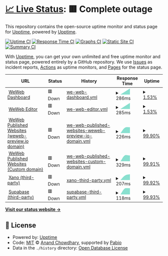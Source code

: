 # [📈 Live Status](https://adriengarciadev.fr): <!--live status--> **🟥 Complete outage**

This repository contains the open-source uptime monitor and status page for [Upptime](https://upptime.js.org), powered by [Upptime](https://github.com/upptime/upptime).

[![Uptime CI](https://github.com/adriengarciadev/test-status-page/workflows/Uptime%20CI/badge.svg)](https://github.com/adriengarciadev/test-status-page/actions?query=workflow%3A%22Uptime+CI%22)
[![Response Time CI](https://github.com/adriengarciadev/test-status-page/workflows/Response%20Time%20CI/badge.svg)](https://github.com/adriengarciadev/test-status-page/actions?query=workflow%3A%22Response+Time+CI%22)
[![Graphs CI](https://github.com/adriengarciadev/test-status-page/workflows/Graphs%20CI/badge.svg)](https://github.com/adriengarciadev/test-status-page/actions?query=workflow%3A%22Graphs+CI%22)
[![Static Site CI](https://github.com/adriengarciadev/test-status-page/workflows/Static%20Site%20CI/badge.svg)](https://github.com/adriengarciadev/test-status-page/actions?query=workflow%3A%22Static+Site+CI%22)
[![Summary CI](https://github.com/adriengarciadev/test-status-page/workflows/Summary%20CI/badge.svg)](https://github.com/adriengarciadev/test-status-page/actions?query=workflow%3A%22Summary+CI%22)

With [Upptime](https://upptime.js.org), you can get your own unlimited and free uptime monitor and status page, powered entirely by a GitHub repository. We use [Issues](https://github.com/upptime/upptime/issues) as incident reports, [Actions](https://github.com/adriengarciadev/test-status-page/actions) as uptime monitors, and [Pages](https://adriengarciadev.fr) for the status page.

<!--start: status pages-->
<!-- This summary is generated by Upptime (https://github.com/upptime/upptime) -->
<!-- Do not edit this manually, your changes will be overwritten -->
<!-- prettier-ignore -->
| URL | Status | History | Response Time | Uptime |
| --- | ------ | ------- | ------------- | ------ |
| <img alt="" src="https://status.weweb.io/weweb-logo-icon-white.svg" height="13"> [WeWeb Dashboard](https://thissitedoesnotexist.koj.co) | 🟥 Down | [we-web-dashboard.yml](https://github.com/adriengarciadev/test-status-page/commits/HEAD/history/we-web-dashboard.yml) | <details><summary><img alt="Response time graph" src="./graphs/we-web-dashboard/response-time-week.png" height="20"> 286ms</summary><br><a href="https://status.adriengarciadev.fr/history/we-web-dashboard"><img alt="Response time 286" src="https://img.shields.io/endpoint?url=https%3A%2F%2Fraw.githubusercontent.com%2Fadriengarciadev%2Ftest-status-page%2FHEAD%2Fapi%2Fwe-web-dashboard%2Fresponse-time.json"></a><br><a href="https://status.adriengarciadev.fr/history/we-web-dashboard"><img alt="24-hour response time 286" src="https://img.shields.io/endpoint?url=https%3A%2F%2Fraw.githubusercontent.com%2Fadriengarciadev%2Ftest-status-page%2FHEAD%2Fapi%2Fwe-web-dashboard%2Fresponse-time-day.json"></a><br><a href="https://status.adriengarciadev.fr/history/we-web-dashboard"><img alt="7-day response time 286" src="https://img.shields.io/endpoint?url=https%3A%2F%2Fraw.githubusercontent.com%2Fadriengarciadev%2Ftest-status-page%2FHEAD%2Fapi%2Fwe-web-dashboard%2Fresponse-time-week.json"></a><br><a href="https://status.adriengarciadev.fr/history/we-web-dashboard"><img alt="30-day response time 286" src="https://img.shields.io/endpoint?url=https%3A%2F%2Fraw.githubusercontent.com%2Fadriengarciadev%2Ftest-status-page%2FHEAD%2Fapi%2Fwe-web-dashboard%2Fresponse-time-month.json"></a><br><a href="https://status.adriengarciadev.fr/history/we-web-dashboard"><img alt="1-year response time 286" src="https://img.shields.io/endpoint?url=https%3A%2F%2Fraw.githubusercontent.com%2Fadriengarciadev%2Ftest-status-page%2FHEAD%2Fapi%2Fwe-web-dashboard%2Fresponse-time-year.json"></a></details> | <details><summary><a href="https://status.adriengarciadev.fr/history/we-web-dashboard">1.53%</a></summary><a href="https://status.adriengarciadev.fr/history/we-web-dashboard"><img alt="All-time uptime 1.53%" src="https://img.shields.io/endpoint?url=https%3A%2F%2Fraw.githubusercontent.com%2Fadriengarciadev%2Ftest-status-page%2FHEAD%2Fapi%2Fwe-web-dashboard%2Fuptime.json"></a><br><a href="https://status.adriengarciadev.fr/history/we-web-dashboard"><img alt="24-hour uptime 1.53%" src="https://img.shields.io/endpoint?url=https%3A%2F%2Fraw.githubusercontent.com%2Fadriengarciadev%2Ftest-status-page%2FHEAD%2Fapi%2Fwe-web-dashboard%2Fuptime-day.json"></a><br><a href="https://status.adriengarciadev.fr/history/we-web-dashboard"><img alt="7-day uptime 1.53%" src="https://img.shields.io/endpoint?url=https%3A%2F%2Fraw.githubusercontent.com%2Fadriengarciadev%2Ftest-status-page%2FHEAD%2Fapi%2Fwe-web-dashboard%2Fuptime-week.json"></a><br><a href="https://status.adriengarciadev.fr/history/we-web-dashboard"><img alt="30-day uptime 1.53%" src="https://img.shields.io/endpoint?url=https%3A%2F%2Fraw.githubusercontent.com%2Fadriengarciadev%2Ftest-status-page%2FHEAD%2Fapi%2Fwe-web-dashboard%2Fuptime-month.json"></a><br><a href="https://status.adriengarciadev.fr/history/we-web-dashboard"><img alt="1-year uptime 1.53%" src="https://img.shields.io/endpoint?url=https%3A%2F%2Fraw.githubusercontent.com%2Fadriengarciadev%2Ftest-status-page%2FHEAD%2Fapi%2Fwe-web-dashboard%2Fuptime-year.json"></a></details>
| <img alt="" src="https://status.weweb.io/weweb-logo-icon-white.svg" height="13"> [WeWeb Editor](https://thissitedoesnotexist.koj.co) | 🟥 Down | [we-web-editor.yml](https://github.com/adriengarciadev/test-status-page/commits/HEAD/history/we-web-editor.yml) | <details><summary><img alt="Response time graph" src="./graphs/we-web-editor/response-time-week.png" height="20"> 285ms</summary><br><a href="https://status.adriengarciadev.fr/history/we-web-editor"><img alt="Response time 285" src="https://img.shields.io/endpoint?url=https%3A%2F%2Fraw.githubusercontent.com%2Fadriengarciadev%2Ftest-status-page%2FHEAD%2Fapi%2Fwe-web-editor%2Fresponse-time.json"></a><br><a href="https://status.adriengarciadev.fr/history/we-web-editor"><img alt="24-hour response time 285" src="https://img.shields.io/endpoint?url=https%3A%2F%2Fraw.githubusercontent.com%2Fadriengarciadev%2Ftest-status-page%2FHEAD%2Fapi%2Fwe-web-editor%2Fresponse-time-day.json"></a><br><a href="https://status.adriengarciadev.fr/history/we-web-editor"><img alt="7-day response time 285" src="https://img.shields.io/endpoint?url=https%3A%2F%2Fraw.githubusercontent.com%2Fadriengarciadev%2Ftest-status-page%2FHEAD%2Fapi%2Fwe-web-editor%2Fresponse-time-week.json"></a><br><a href="https://status.adriengarciadev.fr/history/we-web-editor"><img alt="30-day response time 285" src="https://img.shields.io/endpoint?url=https%3A%2F%2Fraw.githubusercontent.com%2Fadriengarciadev%2Ftest-status-page%2FHEAD%2Fapi%2Fwe-web-editor%2Fresponse-time-month.json"></a><br><a href="https://status.adriengarciadev.fr/history/we-web-editor"><img alt="1-year response time 285" src="https://img.shields.io/endpoint?url=https%3A%2F%2Fraw.githubusercontent.com%2Fadriengarciadev%2Ftest-status-page%2FHEAD%2Fapi%2Fwe-web-editor%2Fresponse-time-year.json"></a></details> | <details><summary><a href="https://status.adriengarciadev.fr/history/we-web-editor">1.53%</a></summary><a href="https://status.adriengarciadev.fr/history/we-web-editor"><img alt="All-time uptime 1.53%" src="https://img.shields.io/endpoint?url=https%3A%2F%2Fraw.githubusercontent.com%2Fadriengarciadev%2Ftest-status-page%2FHEAD%2Fapi%2Fwe-web-editor%2Fuptime.json"></a><br><a href="https://status.adriengarciadev.fr/history/we-web-editor"><img alt="24-hour uptime 1.53%" src="https://img.shields.io/endpoint?url=https%3A%2F%2Fraw.githubusercontent.com%2Fadriengarciadev%2Ftest-status-page%2FHEAD%2Fapi%2Fwe-web-editor%2Fuptime-day.json"></a><br><a href="https://status.adriengarciadev.fr/history/we-web-editor"><img alt="7-day uptime 1.53%" src="https://img.shields.io/endpoint?url=https%3A%2F%2Fraw.githubusercontent.com%2Fadriengarciadev%2Ftest-status-page%2FHEAD%2Fapi%2Fwe-web-editor%2Fuptime-week.json"></a><br><a href="https://status.adriengarciadev.fr/history/we-web-editor"><img alt="30-day uptime 1.53%" src="https://img.shields.io/endpoint?url=https%3A%2F%2Fraw.githubusercontent.com%2Fadriengarciadev%2Ftest-status-page%2FHEAD%2Fapi%2Fwe-web-editor%2Fuptime-month.json"></a><br><a href="https://status.adriengarciadev.fr/history/we-web-editor"><img alt="1-year uptime 1.53%" src="https://img.shields.io/endpoint?url=https%3A%2F%2Fraw.githubusercontent.com%2Fadriengarciadev%2Ftest-status-page%2FHEAD%2Fapi%2Fwe-web-editor%2Fuptime-year.json"></a></details>
| <img alt="" src="https://status.weweb.io/weweb-logo-icon-white.svg" height="13"> [WeWeb Published Websites (weweb-preview.io domain)](https://thissitedoesnotexist.koj.co) | 🟥 Down | [we-web-published-websites-weweb-preview-io-domain.yml](https://github.com/adriengarciadev/test-status-page/commits/HEAD/history/we-web-published-websites-weweb-preview-io-domain.yml) | <details><summary><img alt="Response time graph" src="./graphs/we-web-published-websites-weweb-preview-io-domain/response-time-week.png" height="20"> 226ms</summary><br><a href="https://status.adriengarciadev.fr/history/we-web-published-websites-weweb-preview-io-domain"><img alt="Response time 226" src="https://img.shields.io/endpoint?url=https%3A%2F%2Fraw.githubusercontent.com%2Fadriengarciadev%2Ftest-status-page%2FHEAD%2Fapi%2Fwe-web-published-websites-weweb-preview-io-domain%2Fresponse-time.json"></a><br><a href="https://status.adriengarciadev.fr/history/we-web-published-websites-weweb-preview-io-domain"><img alt="24-hour response time 226" src="https://img.shields.io/endpoint?url=https%3A%2F%2Fraw.githubusercontent.com%2Fadriengarciadev%2Ftest-status-page%2FHEAD%2Fapi%2Fwe-web-published-websites-weweb-preview-io-domain%2Fresponse-time-day.json"></a><br><a href="https://status.adriengarciadev.fr/history/we-web-published-websites-weweb-preview-io-domain"><img alt="7-day response time 226" src="https://img.shields.io/endpoint?url=https%3A%2F%2Fraw.githubusercontent.com%2Fadriengarciadev%2Ftest-status-page%2FHEAD%2Fapi%2Fwe-web-published-websites-weweb-preview-io-domain%2Fresponse-time-week.json"></a><br><a href="https://status.adriengarciadev.fr/history/we-web-published-websites-weweb-preview-io-domain"><img alt="30-day response time 226" src="https://img.shields.io/endpoint?url=https%3A%2F%2Fraw.githubusercontent.com%2Fadriengarciadev%2Ftest-status-page%2FHEAD%2Fapi%2Fwe-web-published-websites-weweb-preview-io-domain%2Fresponse-time-month.json"></a><br><a href="https://status.adriengarciadev.fr/history/we-web-published-websites-weweb-preview-io-domain"><img alt="1-year response time 226" src="https://img.shields.io/endpoint?url=https%3A%2F%2Fraw.githubusercontent.com%2Fadriengarciadev%2Ftest-status-page%2FHEAD%2Fapi%2Fwe-web-published-websites-weweb-preview-io-domain%2Fresponse-time-year.json"></a></details> | <details><summary><a href="https://status.adriengarciadev.fr/history/we-web-published-websites-weweb-preview-io-domain">99.90%</a></summary><a href="https://status.adriengarciadev.fr/history/we-web-published-websites-weweb-preview-io-domain"><img alt="All-time uptime 99.90%" src="https://img.shields.io/endpoint?url=https%3A%2F%2Fraw.githubusercontent.com%2Fadriengarciadev%2Ftest-status-page%2FHEAD%2Fapi%2Fwe-web-published-websites-weweb-preview-io-domain%2Fuptime.json"></a><br><a href="https://status.adriengarciadev.fr/history/we-web-published-websites-weweb-preview-io-domain"><img alt="24-hour uptime 99.90%" src="https://img.shields.io/endpoint?url=https%3A%2F%2Fraw.githubusercontent.com%2Fadriengarciadev%2Ftest-status-page%2FHEAD%2Fapi%2Fwe-web-published-websites-weweb-preview-io-domain%2Fuptime-day.json"></a><br><a href="https://status.adriengarciadev.fr/history/we-web-published-websites-weweb-preview-io-domain"><img alt="7-day uptime 99.90%" src="https://img.shields.io/endpoint?url=https%3A%2F%2Fraw.githubusercontent.com%2Fadriengarciadev%2Ftest-status-page%2FHEAD%2Fapi%2Fwe-web-published-websites-weweb-preview-io-domain%2Fuptime-week.json"></a><br><a href="https://status.adriengarciadev.fr/history/we-web-published-websites-weweb-preview-io-domain"><img alt="30-day uptime 99.90%" src="https://img.shields.io/endpoint?url=https%3A%2F%2Fraw.githubusercontent.com%2Fadriengarciadev%2Ftest-status-page%2FHEAD%2Fapi%2Fwe-web-published-websites-weweb-preview-io-domain%2Fuptime-month.json"></a><br><a href="https://status.adriengarciadev.fr/history/we-web-published-websites-weweb-preview-io-domain"><img alt="1-year uptime 99.90%" src="https://img.shields.io/endpoint?url=https%3A%2F%2Fraw.githubusercontent.com%2Fadriengarciadev%2Ftest-status-page%2FHEAD%2Fapi%2Fwe-web-published-websites-weweb-preview-io-domain%2Fuptime-year.json"></a></details>
| <img alt="" src="https://status.weweb.io/weweb-logo-icon-white.svg" height="13"> [WeWeb Published Websites (Custom domain)](https://thissitedoesnotexist.koj.co) | 🟥 Down | [we-web-published-websites-custom-domain.yml](https://github.com/adriengarciadev/test-status-page/commits/HEAD/history/we-web-published-websites-custom-domain.yml) | <details><summary><img alt="Response time graph" src="./graphs/we-web-published-websites-custom-domain/response-time-week.png" height="20"> 329ms</summary><br><a href="https://status.adriengarciadev.fr/history/we-web-published-websites-custom-domain"><img alt="Response time 329" src="https://img.shields.io/endpoint?url=https%3A%2F%2Fraw.githubusercontent.com%2Fadriengarciadev%2Ftest-status-page%2FHEAD%2Fapi%2Fwe-web-published-websites-custom-domain%2Fresponse-time.json"></a><br><a href="https://status.adriengarciadev.fr/history/we-web-published-websites-custom-domain"><img alt="24-hour response time 329" src="https://img.shields.io/endpoint?url=https%3A%2F%2Fraw.githubusercontent.com%2Fadriengarciadev%2Ftest-status-page%2FHEAD%2Fapi%2Fwe-web-published-websites-custom-domain%2Fresponse-time-day.json"></a><br><a href="https://status.adriengarciadev.fr/history/we-web-published-websites-custom-domain"><img alt="7-day response time 329" src="https://img.shields.io/endpoint?url=https%3A%2F%2Fraw.githubusercontent.com%2Fadriengarciadev%2Ftest-status-page%2FHEAD%2Fapi%2Fwe-web-published-websites-custom-domain%2Fresponse-time-week.json"></a><br><a href="https://status.adriengarciadev.fr/history/we-web-published-websites-custom-domain"><img alt="30-day response time 329" src="https://img.shields.io/endpoint?url=https%3A%2F%2Fraw.githubusercontent.com%2Fadriengarciadev%2Ftest-status-page%2FHEAD%2Fapi%2Fwe-web-published-websites-custom-domain%2Fresponse-time-month.json"></a><br><a href="https://status.adriengarciadev.fr/history/we-web-published-websites-custom-domain"><img alt="1-year response time 329" src="https://img.shields.io/endpoint?url=https%3A%2F%2Fraw.githubusercontent.com%2Fadriengarciadev%2Ftest-status-page%2FHEAD%2Fapi%2Fwe-web-published-websites-custom-domain%2Fresponse-time-year.json"></a></details> | <details><summary><a href="https://status.adriengarciadev.fr/history/we-web-published-websites-custom-domain">99.91%</a></summary><a href="https://status.adriengarciadev.fr/history/we-web-published-websites-custom-domain"><img alt="All-time uptime 99.91%" src="https://img.shields.io/endpoint?url=https%3A%2F%2Fraw.githubusercontent.com%2Fadriengarciadev%2Ftest-status-page%2FHEAD%2Fapi%2Fwe-web-published-websites-custom-domain%2Fuptime.json"></a><br><a href="https://status.adriengarciadev.fr/history/we-web-published-websites-custom-domain"><img alt="24-hour uptime 99.91%" src="https://img.shields.io/endpoint?url=https%3A%2F%2Fraw.githubusercontent.com%2Fadriengarciadev%2Ftest-status-page%2FHEAD%2Fapi%2Fwe-web-published-websites-custom-domain%2Fuptime-day.json"></a><br><a href="https://status.adriengarciadev.fr/history/we-web-published-websites-custom-domain"><img alt="7-day uptime 99.91%" src="https://img.shields.io/endpoint?url=https%3A%2F%2Fraw.githubusercontent.com%2Fadriengarciadev%2Ftest-status-page%2FHEAD%2Fapi%2Fwe-web-published-websites-custom-domain%2Fuptime-week.json"></a><br><a href="https://status.adriengarciadev.fr/history/we-web-published-websites-custom-domain"><img alt="30-day uptime 99.91%" src="https://img.shields.io/endpoint?url=https%3A%2F%2Fraw.githubusercontent.com%2Fadriengarciadev%2Ftest-status-page%2FHEAD%2Fapi%2Fwe-web-published-websites-custom-domain%2Fuptime-month.json"></a><br><a href="https://status.adriengarciadev.fr/history/we-web-published-websites-custom-domain"><img alt="1-year uptime 99.91%" src="https://img.shields.io/endpoint?url=https%3A%2F%2Fraw.githubusercontent.com%2Fadriengarciadev%2Ftest-status-page%2FHEAD%2Fapi%2Fwe-web-published-websites-custom-domain%2Fuptime-year.json"></a></details>
| <img alt="" src="https://icons.duckduckgo.com/ip3/thissitedoesnotexist.koj.co.ico" height="13"> [Xano (third-party)](https://thissitedoesnotexist.koj.co) | 🟥 Down | [xano-third-party.yml](https://github.com/adriengarciadev/test-status-page/commits/HEAD/history/xano-third-party.yml) | <details><summary><img alt="Response time graph" src="./graphs/xano-third-party/response-time-week.png" height="20"> 207ms</summary><br><a href="https://status.adriengarciadev.fr/history/xano-third-party"><img alt="Response time 207" src="https://img.shields.io/endpoint?url=https%3A%2F%2Fraw.githubusercontent.com%2Fadriengarciadev%2Ftest-status-page%2FHEAD%2Fapi%2Fxano-third-party%2Fresponse-time.json"></a><br><a href="https://status.adriengarciadev.fr/history/xano-third-party"><img alt="24-hour response time 207" src="https://img.shields.io/endpoint?url=https%3A%2F%2Fraw.githubusercontent.com%2Fadriengarciadev%2Ftest-status-page%2FHEAD%2Fapi%2Fxano-third-party%2Fresponse-time-day.json"></a><br><a href="https://status.adriengarciadev.fr/history/xano-third-party"><img alt="7-day response time 207" src="https://img.shields.io/endpoint?url=https%3A%2F%2Fraw.githubusercontent.com%2Fadriengarciadev%2Ftest-status-page%2FHEAD%2Fapi%2Fxano-third-party%2Fresponse-time-week.json"></a><br><a href="https://status.adriengarciadev.fr/history/xano-third-party"><img alt="30-day response time 207" src="https://img.shields.io/endpoint?url=https%3A%2F%2Fraw.githubusercontent.com%2Fadriengarciadev%2Ftest-status-page%2FHEAD%2Fapi%2Fxano-third-party%2Fresponse-time-month.json"></a><br><a href="https://status.adriengarciadev.fr/history/xano-third-party"><img alt="1-year response time 207" src="https://img.shields.io/endpoint?url=https%3A%2F%2Fraw.githubusercontent.com%2Fadriengarciadev%2Ftest-status-page%2FHEAD%2Fapi%2Fxano-third-party%2Fresponse-time-year.json"></a></details> | <details><summary><a href="https://status.adriengarciadev.fr/history/xano-third-party">99.92%</a></summary><a href="https://status.adriengarciadev.fr/history/xano-third-party"><img alt="All-time uptime 99.92%" src="https://img.shields.io/endpoint?url=https%3A%2F%2Fraw.githubusercontent.com%2Fadriengarciadev%2Ftest-status-page%2FHEAD%2Fapi%2Fxano-third-party%2Fuptime.json"></a><br><a href="https://status.adriengarciadev.fr/history/xano-third-party"><img alt="24-hour uptime 99.92%" src="https://img.shields.io/endpoint?url=https%3A%2F%2Fraw.githubusercontent.com%2Fadriengarciadev%2Ftest-status-page%2FHEAD%2Fapi%2Fxano-third-party%2Fuptime-day.json"></a><br><a href="https://status.adriengarciadev.fr/history/xano-third-party"><img alt="7-day uptime 99.92%" src="https://img.shields.io/endpoint?url=https%3A%2F%2Fraw.githubusercontent.com%2Fadriengarciadev%2Ftest-status-page%2FHEAD%2Fapi%2Fxano-third-party%2Fuptime-week.json"></a><br><a href="https://status.adriengarciadev.fr/history/xano-third-party"><img alt="30-day uptime 99.92%" src="https://img.shields.io/endpoint?url=https%3A%2F%2Fraw.githubusercontent.com%2Fadriengarciadev%2Ftest-status-page%2FHEAD%2Fapi%2Fxano-third-party%2Fuptime-month.json"></a><br><a href="https://status.adriengarciadev.fr/history/xano-third-party"><img alt="1-year uptime 99.92%" src="https://img.shields.io/endpoint?url=https%3A%2F%2Fraw.githubusercontent.com%2Fadriengarciadev%2Ftest-status-page%2FHEAD%2Fapi%2Fxano-third-party%2Fuptime-year.json"></a></details>
| <img alt="" src="https://icons.duckduckgo.com/ip3/thissitedoesnotexist.koj.co.ico" height="13"> [Supabase (third-party)](https://thissitedoesnotexist.koj.co) | 🟥 Down | [supabase-third-party.yml](https://github.com/adriengarciadev/test-status-page/commits/HEAD/history/supabase-third-party.yml) | <details><summary><img alt="Response time graph" src="./graphs/supabase-third-party/response-time-week.png" height="20"> 118ms</summary><br><a href="https://status.adriengarciadev.fr/history/supabase-third-party"><img alt="Response time 118" src="https://img.shields.io/endpoint?url=https%3A%2F%2Fraw.githubusercontent.com%2Fadriengarciadev%2Ftest-status-page%2FHEAD%2Fapi%2Fsupabase-third-party%2Fresponse-time.json"></a><br><a href="https://status.adriengarciadev.fr/history/supabase-third-party"><img alt="24-hour response time 118" src="https://img.shields.io/endpoint?url=https%3A%2F%2Fraw.githubusercontent.com%2Fadriengarciadev%2Ftest-status-page%2FHEAD%2Fapi%2Fsupabase-third-party%2Fresponse-time-day.json"></a><br><a href="https://status.adriengarciadev.fr/history/supabase-third-party"><img alt="7-day response time 118" src="https://img.shields.io/endpoint?url=https%3A%2F%2Fraw.githubusercontent.com%2Fadriengarciadev%2Ftest-status-page%2FHEAD%2Fapi%2Fsupabase-third-party%2Fresponse-time-week.json"></a><br><a href="https://status.adriengarciadev.fr/history/supabase-third-party"><img alt="30-day response time 118" src="https://img.shields.io/endpoint?url=https%3A%2F%2Fraw.githubusercontent.com%2Fadriengarciadev%2Ftest-status-page%2FHEAD%2Fapi%2Fsupabase-third-party%2Fresponse-time-month.json"></a><br><a href="https://status.adriengarciadev.fr/history/supabase-third-party"><img alt="1-year response time 118" src="https://img.shields.io/endpoint?url=https%3A%2F%2Fraw.githubusercontent.com%2Fadriengarciadev%2Ftest-status-page%2FHEAD%2Fapi%2Fsupabase-third-party%2Fresponse-time-year.json"></a></details> | <details><summary><a href="https://status.adriengarciadev.fr/history/supabase-third-party">99.93%</a></summary><a href="https://status.adriengarciadev.fr/history/supabase-third-party"><img alt="All-time uptime 99.93%" src="https://img.shields.io/endpoint?url=https%3A%2F%2Fraw.githubusercontent.com%2Fadriengarciadev%2Ftest-status-page%2FHEAD%2Fapi%2Fsupabase-third-party%2Fuptime.json"></a><br><a href="https://status.adriengarciadev.fr/history/supabase-third-party"><img alt="24-hour uptime 99.93%" src="https://img.shields.io/endpoint?url=https%3A%2F%2Fraw.githubusercontent.com%2Fadriengarciadev%2Ftest-status-page%2FHEAD%2Fapi%2Fsupabase-third-party%2Fuptime-day.json"></a><br><a href="https://status.adriengarciadev.fr/history/supabase-third-party"><img alt="7-day uptime 99.93%" src="https://img.shields.io/endpoint?url=https%3A%2F%2Fraw.githubusercontent.com%2Fadriengarciadev%2Ftest-status-page%2FHEAD%2Fapi%2Fsupabase-third-party%2Fuptime-week.json"></a><br><a href="https://status.adriengarciadev.fr/history/supabase-third-party"><img alt="30-day uptime 99.93%" src="https://img.shields.io/endpoint?url=https%3A%2F%2Fraw.githubusercontent.com%2Fadriengarciadev%2Ftest-status-page%2FHEAD%2Fapi%2Fsupabase-third-party%2Fuptime-month.json"></a><br><a href="https://status.adriengarciadev.fr/history/supabase-third-party"><img alt="1-year uptime 99.93%" src="https://img.shields.io/endpoint?url=https%3A%2F%2Fraw.githubusercontent.com%2Fadriengarciadev%2Ftest-status-page%2FHEAD%2Fapi%2Fsupabase-third-party%2Fuptime-year.json"></a></details>

<!--end: status pages-->

[**Visit our status website →**](https://adriengarciadev.fr)

## 📄 License

- Powered by: [Upptime](https://github.com/upptime/upptime)
- Code: [MIT](./LICENSE) © [Anand Chowdhary](https://anandchowdhary.com), supported by [Pabio](https://pabio.com)
- Data in the `./history` directory: [Open Database License](https://opendatacommons.org/licenses/odbl/1-0/)
